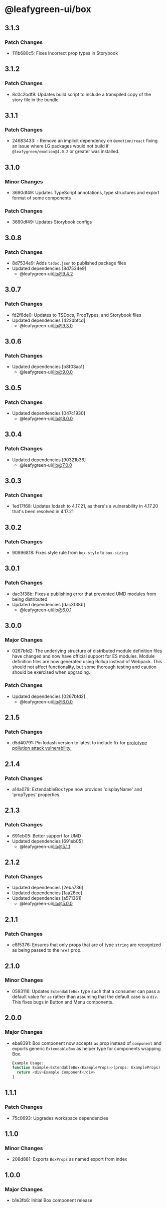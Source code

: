 # @leafygreen-ui/box

## 3.1.3

### Patch Changes

- 111b680c5: Fixes incorrect prop types in Storybook

## 3.1.2

### Patch Changes

- 8c0c2bdf9: Updates build script to include a transpiled copy of the story file in the bundle

## 3.1.1

### Patch Changes

- 24683433: - Remove an implicit dependency on `@emotion/react` fixing an issue where LG packages would not build if `@leafygreen/emotion@4.0.2` or greater was installed.

## 3.1.0

### Minor Changes

- 3690df49: Updates TypeScript annotations, type structures and export format of some components

### Patch Changes

- 3690df49: Updates Storybook configs

## 3.0.8

### Patch Changes

- 8d7534e9: Adds `tsdoc.json` to published package files
- Updated dependencies [8d7534e9]
  - @leafygreen-ui/lib@9.4.2

## 3.0.7

### Patch Changes

- fd2f6de0: Updates to TSDocs, PropTypes, and Storybook files
- Updated dependencies [422dbfcd]
  - @leafygreen-ui/lib@9.3.0

## 3.0.6

### Patch Changes

- Updated dependencies [b8f03aa1]
  - @leafygreen-ui/lib@9.0.0

## 3.0.5

### Patch Changes

- Updated dependencies [047c1930]
  - @leafygreen-ui/lib@8.0.0

## 3.0.4

### Patch Changes

- Updated dependencies [90321b36]
  - @leafygreen-ui/lib@7.0.0

## 3.0.3

### Patch Changes

- 1ed17f68: Updates lodash to 4.17.21, as there's a vulnerability in 4.17.20 that's been resolved in 4.17.21

## 3.0.2

### Patch Changes

- 90996818: Fixes style rule from `box-style` to `box-sizing`

## 3.0.1

### Patch Changes

- dac3f38b: Fixes a publishing error that prevented UMD modules from being distributed
- Updated dependencies [dac3f38b]
  - @leafygreen-ui/lib@6.0.1

## 3.0.0

### Major Changes

- 0267bfd2: The underlying structure of distributed module definition files have changed and now have official support for ES modules. Module definition files are now generated using Rollup instead of Webpack. This should not affect functionality, but some thorough testing and caution should be exercised when upgrading.

### Patch Changes

- Updated dependencies [0267bfd2]
  - @leafygreen-ui/lib@6.0.0

## 2.1.5

### Patch Changes

- d5d40791: Pin lodash version to latest to include fix for [prototype pollution attack vulnerability.](https://hackerone.com/reports/712065)

## 2.1.4

### Patch Changes

- a14a079: ExtendableBox type now provides 'displayName' and 'propTypes' properties.

## 2.1.3

### Patch Changes

- 691eb05: Better support for UMD
- Updated dependencies [691eb05]
  - @leafygreen-ui/lib@5.1.1

## 2.1.2

### Patch Changes

- Updated dependencies [2eba736]
- Updated dependencies [1aa26ee]
- Updated dependencies [a571361]
  - @leafygreen-ui/lib@5.0.0

## 2.1.1

### Patch Changes

- e8f5376: Ensures that only props that are of type `string` are recognized as being passed to the `href` prop.

## 2.1.0

### Minor Changes

- 0593116: Updates `ExtendableBox` type such that a consumer can pass a default value for `as` rather than assuming that the default case is a `div`. This fixes bugs in Button and Menu components.

## 2.0.0

### Major Changes

- eba8391: Box component now accepts `as` prop instead of `component` and exports generic `ExtendableBox` as helper type for components wrapping Box.

  ```js
  Example Usage:
  function Example<ExtendableBox<ExampleProps>>(props: ExampleProps) {
    return <div>Example Component</div>
  }
  ```

## 1.1.1

### Patch Changes

- 75c0693: Upgrades workspace dependencies

## 1.1.0

### Minor Changes

- 208d881: Exports `BoxProps` as named export from index

## 1.0.0

### Major Changes

- b1e3fb6: Initial Box component release
